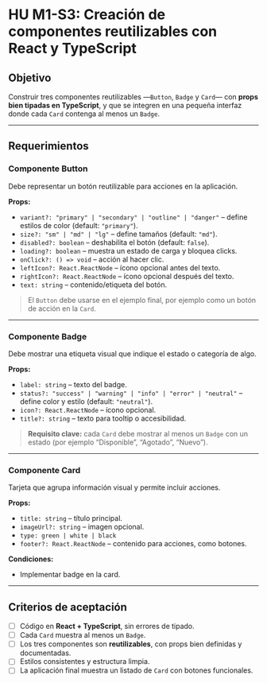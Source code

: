 # HU M1-S3: Creación de componentes reutilizables con React y TypeScript

## Objetivo
Construir tres componentes reutilizables —`Button`, `Badge` y `Card`— con **props bien tipadas en TypeScript**, y que se integren en una pequeña interfaz donde cada `Card` contenga al menos un `Badge`.

---

## Requerimientos

###  Componente **Button**
Debe representar un botón reutilizable para acciones en la aplicación.

**Props:**
- `variant?: "primary" | "secondary" | "outline" | "danger"` – define estilos de color (default: `"primary"`).  
- `size?: "sm" | "md" | "lg"` – define tamaños (default: `"md"`).  
- `disabled?: boolean` – deshabilita el botón (default: `false`).  
- `loading?: boolean` – muestra un estado de carga y bloquea clicks.  
- `onClick?: () => void` – acción al hacer clic.  
- `leftIcon?: React.ReactNode` – ícono opcional antes del texto.  
- `rightIcon?: React.ReactNode` – ícono opcional después del texto.  
- `text: string` – contenido/etiqueta del botón.

> El `Button` debe usarse en el ejemplo final, por ejemplo como un botón de acción en la `Card`.

---

###  Componente **Badge**
Debe mostrar una etiqueta visual que indique el estado o categoría de algo.

**Props:**
- `label: string` – texto del badge.  
- `status?: "success" | "warning" | "info" | "error" | "neutral"` – define color y estilo (default: `"neutral"`).  
- `icon?: React.ReactNode` – ícono opcional.  
- `title?: string` – texto para tooltip o accesibilidad.

> **Requisito clave:** cada `Card` debe mostrar al menos un `Badge` con un estado (por ejemplo “Disponible”, “Agotado”, “Nuevo”).

---

###  Componente **Card**
Tarjeta que agrupa información visual y permite incluir acciones.

**Props:**
- `title: string` – título principal.   
- `imageUrl?: string` – imagen opcional. 
- `type: green | white | black` 
- `footer?: React.ReactNode` – contenido para acciones, como botones.    

**Condiciones:**
- Implementar badge en la card.

---

## Criterios de aceptación
- [ ] Código en **React + TypeScript**, sin errores de tipado.  
- [ ] Cada `Card` muestra al menos un `Badge`.  
- [ ] Los tres componentes son **reutilizables**, con props bien definidas y documentadas.  
- [ ] Estilos consistentes y estructura limpia.  
- [ ] La aplicación final muestra un listado de `Card` con botones funcionales.  
